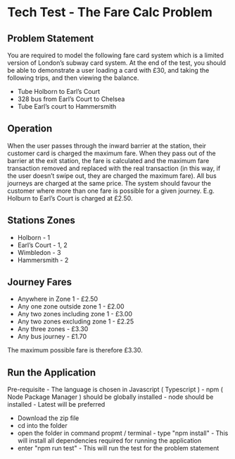 Tech Test - The Fare Calc Problem
==

Problem Statement
-
You are required to model the following fare card system which is a limited version of
London’s subway card system. At the end of the test, you should be able to demonstrate
a user loading a card with £30, and taking the following trips, and then viewing the
balance.
- Tube Holborn to Earl’s Court
- 328 bus from Earl’s Court to Chelsea
- Tube Earl’s court to Hammersmith

Operation
-
When the user passes through the inward barrier at the station, their customer card is
charged the maximum fare.
When they pass out of the barrier at the exit station, the fare is calculated and the maximum
fare transaction removed and replaced with the real transaction (in this way, if the user
doesn’t swipe out, they are charged the maximum fare).
All bus journeys are charged at the same price.
The system should favour the customer where more than one fare is possible for a given
journey. E.g. Holburn to Earl’s Court is charged at £2.50.

Stations            Zones
-
- Holborn       -    1
- Earl’s Court  -    1, 2
- Wimbledon     -    3
- Hammersmith   -    2 


Journey                             Fares
-
- Anywhere in Zone 1                  - £2.50
- Any one zone outside zone 1         - £2.00
- Any two zones including zone 1      - £3.00
- Any two zones excluding zone 1      - £2.25
- Any three zones                     - £3.30
- Any bus journey                     - £1.70

The maximum possible fare is therefore £3.30.

Run the Application
-
Pre-requisite
    - The language is chosen in Javascript ( Typescript )
    - npm ( Node Package Manager ) should be globally installed
    - node should be installed - Latest will be preferred
    
- Download the zip file
- cd into the folder
- open the folder in command propmt / terminal 
        - type "npm install"
       - This will install all dependencies required for running the application
- enter "npm run test"
       - This will run the test for the problem statement
             




